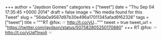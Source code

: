 
+++
author = "Jaydson Gomes"
categories = ["tweet"]
date = "Thu Sep 04 17:35:45 +0000 2014"
draft = false
image = "No media found for this Tweet"
slug = "56da0a9587d97b30e496a17011345afad6f62326"
tags = ["tweet"]
title = """RT @fox: ☞ http://t.co/yU..."""
tweet = true
tweet_url = "https://twitter.com/jaydson/status/507582805250170880"
+++
RT @fox: ☞ http://t.co/yUqf1nxoIi ☜
